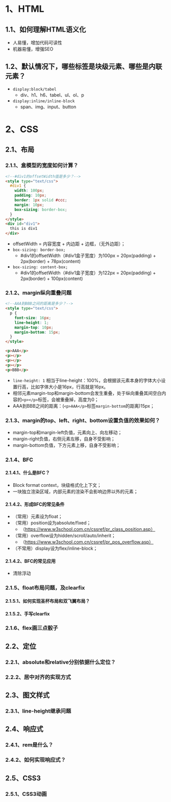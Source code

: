 # 1、HTML

## 1.1、如何理解HTML语义化

* 人易懂，增加代码可读性
* 机器易懂，增强SEO

## 1.2、默认情况下，哪些标签是块级元素、哪些是内联元素？

* `display:block/tabel`
  * div、h1、h6、tabel、ul、ol、p
* `display:inline/inline-block`
  * span、img、input、button

# 2、CSS

## 2.1、布局

### 2.1.1、盒模型的宽度如何计算？

```html
<!--#div1的offsetWidth值是多少？-->
<style type="text/css">
  #div1 {
    width: 100px;
    padding: 10px;
    border: 1px solid #ccc;
    margin: 10px;
    box-sizing: border-box;
  }
</style>
<div id="div1">
  this is div1
</div>
```

* offsetWidth = 内容宽度 + 内边距 + 边框，（无外边距）；
* `box-sizing: border-box;`
  * #div1的offsetWidth（#div1盒子宽度）为100px = 20px(padding) + 2px(border) + 78px(content)
* `box-sizing: content-box;`
  * #div1的offsetWidth（#div1盒子宽度）为122px = 20px(padding) + 2px(border) + 100px(content)

### 2.1.2、margin纵向重叠问题

```html
<!--AAA到BBB之间的距离是多少？-->
<style type="text/css">
  p {
    font-size: 16px;
    line-height: 1;
    margin-top: 10px;
    margin-bottom: 15px;
  }
</style>

<p>AAA</p>
<p></p>
<p></p>
<p></p>
<p>BBB</p>
```

* `line-height: 1` 相当于line-height：100%，会根据该元素本身的字体大小设置行高，比如字体大小是16px，行高就是16px。
* 相邻元素margin-top和margin-bottom会发生重叠，处于纵向重叠其间空白内容的`<p></p>`标签，会被重叠掉，高度为0；
* AAA到BBB之间的距离：(`<p>AAA</p>`标签`margin-bottom`的距离)15px；

### 2.1.3、margin的top、left、right、bottom设置负值的效果如何？

* margin-top和margin-left负值，元素向上、向左移动；
* margin-right负值，右侧元素左移，自身不受影响；
* margin-bottom负值，下方元素上移，自身不受影响；

### 2.1.4、BFC

#### 2.1.4.1、什么是BFC？

* Block format context，块级格式化上下文；
* 一块独立渲染区域，内部元素的渲染不会影响边界以外的元素；

#### 2.1.4.2、形成BFC的常见条件

* （常用）元素设为float；
* （常用）position设为absolute/fixed；
  * （https://www.w3school.com.cn/cssref/pr_class_position.asp）
* （常用）overflow设为hidden/scroll/auto/inherit；
  * （https://www.w3school.com.cn/cssref/pr_pos_overflow.asp）
* （不常用）display设为flex/inline-block；

#### 2.1.4.2、BFC的常见应用

* 清除浮动

### 2.1.5、float布局问题，及clearfix

#### 2.1.5.1、如何实现圣杯布局和双飞翼布局？

#### 2.1.5.2、手写clearfix

### 2.1.6、flex画三点骰子

## 2.2、定位

### 2.2.1、absolute和relative分别依据什么定位？

### 2.2.2、居中对齐的实现方式

## 2.3、图文样式

### 2.3.1、line-height继承问题

## 2.4、响应式

### 2.4.1、rem是什么？

### 2.4.2、如何实现响应式？

## 2.5、CSS3

### 2.5.1、CSS3动画







